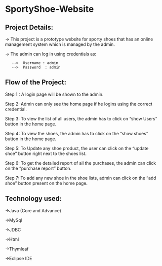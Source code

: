 # SportyShoe-Website
## Project Details:
-> This project is a prototype website for sporty shoes  that has an online management system which is managed by the admin.

-> The admin can log in using credentials as:

       -->  Username : admin
       -->  Password  : admin
 
## Flow of the Project:
Step 1 : A login page will be shown to the admin.

Step 2: Admin can only see the home page if he logins using the 
        correct credential.

Step 3: To view the list of all users, the admin has to click on  “show 
    Users” button in the home page.

Step 4: To view the shoes, the admin has to click on the “show shoes” 
    button in the home page.

Step 5: To Update any shoe product, the user can click on the “update 
    shoe” button right next to the shoes list. 

Step 6: To get the detailed report of all the purchases, the admin can 
    click on the “purchase report” button.

Step 7: To add any new shoe in the shoe lists, admin can click on the 
    “add shoe” button present on the home page.
    
## Technology used:
->Java (Core and Advance)

->MySql

->JDBC

->Html

->Thymleaf

->Eclipse IDE

